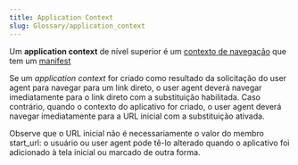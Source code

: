 ```yaml
---
title: Application Context
slug: Glossary/application_context
---
```


Um **application context** de nível superior é um [contexto de navegação](/pt-BR/docs/Glossary/Browsing_context) que tem um [manifest](/pt-BR/docs/Web/Manifest)

Se um _application context_ for criado como resultado da solicitação do user agent para navegar para um link direto, o user agent deverá navegar imediatamente para o link direto com a substituição habilitada. Caso contrário, quando o contexto do aplicativo for criado, o user agent deverá navegar imediatamente para a URL inicial com a substituição ativada.

Observe que o URL inicial não é necessariamente o valor do membro start_url: o usuário ou user agent pode tê-lo alterado quando o aplicativo foi adicionado à tela inicial ou marcado de outra forma.
